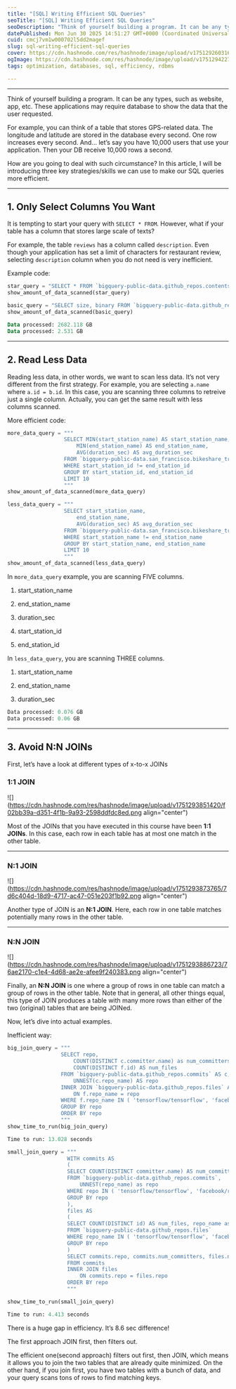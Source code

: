```yaml
---
title: "[SQL] Writing Efficient SQL Queries"
seoTitle: "[SQL] Writing Efficient SQL Queries"
seoDescription: "Think of yourself building a program. It can be any types, such as website, app, etc. These applications may require database to show the data that the user"
datePublished: Mon Jun 30 2025 14:51:27 GMT+0000 (Coordinated Universal Time)
cuid: cmcj7vm1w000702l5dd2magef
slug: sql-writing-efficient-sql-queries
cover: https://cdn.hashnode.com/res/hashnode/image/upload/v1751292603168/b0b43c7d-8e08-47b2-a64c-b600e3511831.jpeg
ogImage: https://cdn.hashnode.com/res/hashnode/image/upload/v1751294227338/cb971580-b38a-4d8c-a2f6-b383b8da77f0.jpeg
tags: optimization, databases, sql, efficiency, rdbms

---
```


---

Think of yourself building a program. It can be any types, such as website, app, etc. These applications may require database to show the data that the user requested.

For example, you can think of a table that stores GPS-related data. The longitude and latitude are stored in the database every second. One row increases every second. And… let’s say you have 10,000 users that use your application. Then your DB receive 10,000 rows a second.

How are you going to deal with such circumstance? In this article, I will be introducing three key strategies/skills we can use to make our SQL queries more efficient.

---

## 1\. Only Select Columns You Want

It is tempting to start your query with `SELECT * FROM`. However, what if your table has a column that stores large scale of texts?

For example, the table `reviews` has a column called `description`. Even though your application has set a limit of characters for restaurant review, selecting `description` column when you do not need is very inefficient.

Example code:

```python
star_query = "SELECT * FROM `bigquery-public-data.github_repos.contents`"
show_amount_of_data_scanned(star_query)

basic_query = "SELECT size, binary FROM `bigquery-public-data.github_repos.contents`"
show_amount_of_data_scanned(basic_query)
```

```sql
Data processed: 2682.118 GB
Data processed: 2.531 GB
```

---

## 2\. Read Less Data

Reading less data, in other words, we want to scan less data. It’s not very different from the first strategy. For example, you are selecting `a.name` where `a.id = b.id`. In this case, you are scanning three columns to retreive just a single column. Actually, you can get the same result with less columns scanned.

More efficient code:

```python
more_data_query = """
                  SELECT MIN(start_station_name) AS start_station_name,
                      MIN(end_station_name) AS end_station_name,
                      AVG(duration_sec) AS avg_duration_sec
                  FROM `bigquery-public-data.san_francisco.bikeshare_trips`
                  WHERE start_station_id != end_station_id 
                  GROUP BY start_station_id, end_station_id
                  LIMIT 10
                  """
show_amount_of_data_scanned(more_data_query)

less_data_query = """
                  SELECT start_station_name,
                      end_station_name,
                      AVG(duration_sec) AS avg_duration_sec                  
                  FROM `bigquery-public-data.san_francisco.bikeshare_trips`
                  WHERE start_station_name != end_station_name
                  GROUP BY start_station_name, end_station_name
                  LIMIT 10
                  """
show_amount_of_data_scanned(less_data_query)
```

In `more_data_query` example, you are scanning FIVE columns.

1. start\_station\_name
    
2. end\_station\_name
    
3. duration\_sec
    
4. start\_station\_id
    
5. end\_station\_id
    

In `less_data_query`, you are scanning THREE columns.

1. start\_station\_name
    
2. end\_station\_name
    
3. duration\_sec
    

```python
Data processed: 0.076 GB
Data processed: 0.06 GB
```

---

## 3\. Avoid N:N JOINs

First, let’s have a look at different types of x-to-x JOINs

### 1:1 JOIN

![](https://cdn.hashnode.com/res/hashnode/image/upload/v1751293851420/f02bb39a-d351-4f1b-9a93-2598ddfdc8ed.png align="center")

Most of the JOINs that you have executed in this course have been **1:1 JOINs**. In this case, each row in each table has at most one match in the other table.

---

### N:1 JOIN

![](https://cdn.hashnode.com/res/hashnode/image/upload/v1751293873765/7d6c404d-18d9-4717-ac47-051e203f1b92.png align="center")

Another type of JOIN is an **N:1 JOIN**. Here, each row in one table matches potentially many rows in the other table.

---

### N:N JOIN

![](https://cdn.hashnode.com/res/hashnode/image/upload/v1751293886723/76ae2170-c1e4-4d68-ae2e-afee9f240383.png align="center")

Finally, an **N:N JOIN** is one where a group of rows in one table can match a group of rows in the other table. Note that in general, all other things equal, this type of JOIN produces a table with many more rows than either of the two (original) tables that are being JOINed.

Now, let’s dive into actual examples.

Inefficient way:

```python
big_join_query = """
                 SELECT repo,
                     COUNT(DISTINCT c.committer.name) as num_committers,
                     COUNT(DISTINCT f.id) AS num_files
                 FROM `bigquery-public-data.github_repos.commits` AS c,
                     UNNEST(c.repo_name) AS repo
                 INNER JOIN `bigquery-public-data.github_repos.files` AS f
                     ON f.repo_name = repo
                 WHERE f.repo_name IN ( 'tensorflow/tensorflow', 'facebook/react', 'twbs/bootstrap', 'apple/swift', 'Microsoft/vscode', 'torvalds/linux')
                 GROUP BY repo
                 ORDER BY repo
                 """
show_time_to_run(big_join_query)
```

```python
Time to run: 13.028 seconds
```

```python
small_join_query = """
                   WITH commits AS
                   (
                   SELECT COUNT(DISTINCT committer.name) AS num_committers, repo
                   FROM `bigquery-public-data.github_repos.commits`,
                       UNNEST(repo_name) as repo
                   WHERE repo IN ( 'tensorflow/tensorflow', 'facebook/react', 'twbs/bootstrap', 'apple/swift', 'Microsoft/vscode', 'torvalds/linux')
                   GROUP BY repo
                   ),
                   files AS 
                   (
                   SELECT COUNT(DISTINCT id) AS num_files, repo_name as repo
                   FROM `bigquery-public-data.github_repos.files`
                   WHERE repo_name IN ( 'tensorflow/tensorflow', 'facebook/react', 'twbs/bootstrap', 'apple/swift', 'Microsoft/vscode', 'torvalds/linux')
                   GROUP BY repo
                   )
                   SELECT commits.repo, commits.num_committers, files.num_files
                   FROM commits 
                   INNER JOIN files
                       ON commits.repo = files.repo
                   ORDER BY repo
                   """

show_time_to_run(small_join_query)
```

```python
Time to run: 4.413 seconds
```

There is a huge gap in efficiency. It’s 8.6 sec difference!

The first approach JOIN first, then filters out.

The efficient one(second approach) filters out first, then JOIN, which means it allows you to join the two tables that are already quite minimized. On the other hand, if you join first, you have two tables with a bunch of data, and your query scans tons of rows to find matching keys.
